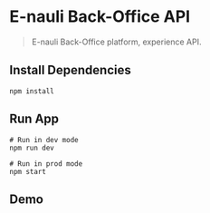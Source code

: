 # E-nauli Back-Office API

> E-nauli Back-Office platform, experience API.

## Install Dependencies

```
npm install
```

## Run App

```
# Run in dev mode
npm run dev

# Run in prod mode
npm start
```

## Demo

<!-- The API is live at [devcamper-api-pi](https://devcamper-api-pi.vercel.app/)

Extensive documentation with examples [here](https://documenter.getpostman.com/view/2628723/UVsEWVF6)

- Version: 1.0.0
- License: MIT
- Author: Eric Kimathi -->
